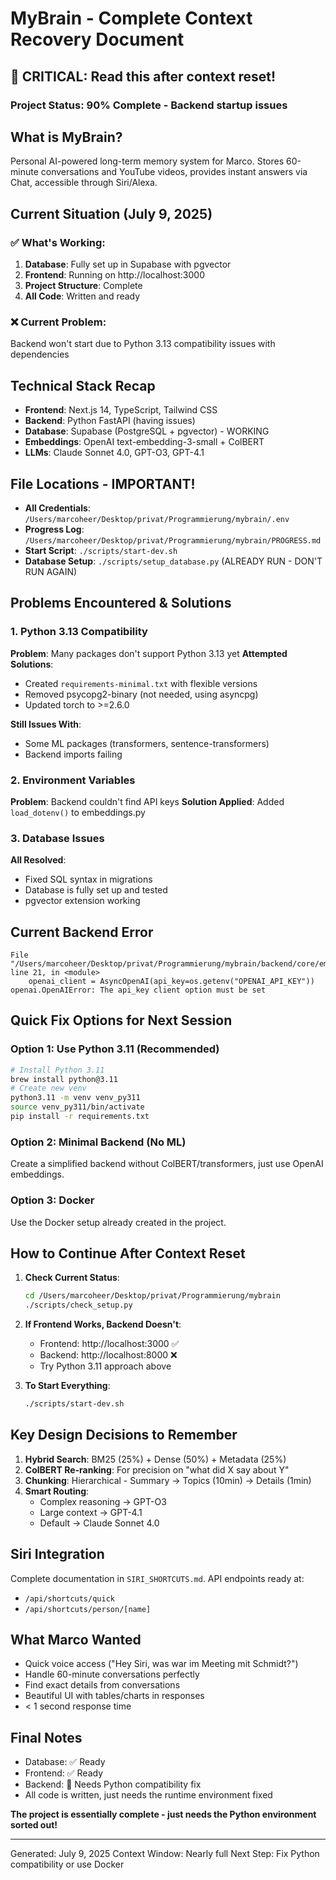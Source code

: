 # MyBrain - Complete Context Recovery Document

## 🔴 CRITICAL: Read this after context reset!

### Project Status: 90% Complete - Backend startup issues

## What is MyBrain?
Personal AI-powered long-term memory system for Marco. Stores 60-minute conversations and YouTube videos, provides instant answers via Chat, accessible through Siri/Alexa.

## Current Situation (July 9, 2025)

### ✅ What's Working:
1. **Database**: Fully set up in Supabase with pgvector
2. **Frontend**: Running on http://localhost:3000 
3. **Project Structure**: Complete
4. **All Code**: Written and ready

### ❌ Current Problem:
Backend won't start due to Python 3.13 compatibility issues with dependencies

## Technical Stack Recap
- **Frontend**: Next.js 14, TypeScript, Tailwind CSS
- **Backend**: Python FastAPI (having issues)
- **Database**: Supabase (PostgreSQL + pgvector) - WORKING
- **Embeddings**: OpenAI text-embedding-3-small + ColBERT
- **LLMs**: Claude Sonnet 4.0, GPT-O3, GPT-4.1

## File Locations - IMPORTANT!
- **All Credentials**: `/Users/marcoheer/Desktop/privat/Programmierung/mybrain/.env`
- **Progress Log**: `/Users/marcoheer/Desktop/privat/Programmierung/mybrain/PROGRESS.md`
- **Start Script**: `./scripts/start-dev.sh`
- **Database Setup**: `./scripts/setup_database.py` (ALREADY RUN - DON'T RUN AGAIN)

## Problems Encountered & Solutions

### 1. Python 3.13 Compatibility
**Problem**: Many packages don't support Python 3.13 yet
**Attempted Solutions**:
- Created `requirements-minimal.txt` with flexible versions
- Removed psycopg2-binary (not needed, using asyncpg)
- Updated torch to >=2.6.0

**Still Issues With**:
- Some ML packages (transformers, sentence-transformers)
- Backend imports failing

### 2. Environment Variables
**Problem**: Backend couldn't find API keys
**Solution Applied**: Added `load_dotenv()` to embeddings.py

### 3. Database Issues
**All Resolved**:
- Fixed SQL syntax in migrations
- Database is fully set up and tested
- pgvector extension working

## Current Backend Error
```
File "/Users/marcoheer/Desktop/privat/Programmierung/mybrain/backend/core/embeddings.py", line 21, in <module>
    openai_client = AsyncOpenAI(api_key=os.getenv("OPENAI_API_KEY"))
openai.OpenAIError: The api_key client option must be set
```

## Quick Fix Options for Next Session

### Option 1: Use Python 3.11 (Recommended)
```bash
# Install Python 3.11
brew install python@3.11
# Create new venv
python3.11 -m venv venv_py311
source venv_py311/bin/activate
pip install -r requirements.txt
```

### Option 2: Minimal Backend (No ML)
Create a simplified backend without ColBERT/transformers, just use OpenAI embeddings.

### Option 3: Docker
Use the Docker setup already created in the project.

## How to Continue After Context Reset

1. **Check Current Status**:
   ```bash
   cd /Users/marcoheer/Desktop/privat/Programmierung/mybrain
   ./scripts/check_setup.py
   ```

2. **If Frontend Works, Backend Doesn't**:
   - Frontend: http://localhost:3000 ✅
   - Backend: http://localhost:8000 ❌
   - Try Python 3.11 approach above

3. **To Start Everything**:
   ```bash
   ./scripts/start-dev.sh
   ```

## Key Design Decisions to Remember

1. **Hybrid Search**: BM25 (25%) + Dense (50%) + Metadata (25%)
2. **ColBERT Re-ranking**: For precision on "what did X say about Y"
3. **Chunking**: Hierarchical - Summary → Topics (10min) → Details (1min)
4. **Smart Routing**: 
   - Complex reasoning → GPT-O3
   - Large context → GPT-4.1 
   - Default → Claude Sonnet 4.0

## Siri Integration
Complete documentation in `SIRI_SHORTCUTS.md`. API endpoints ready at:
- `/api/shortcuts/quick`
- `/api/shortcuts/person/[name]`

## What Marco Wanted
- Quick voice access ("Hey Siri, was war im Meeting mit Schmidt?")
- Handle 60-minute conversations perfectly
- Find exact details from conversations
- Beautiful UI with tables/charts in responses
- < 1 second response time

## Final Notes
- Database: ✅ Ready
- Frontend: ✅ Ready  
- Backend: 🔧 Needs Python compatibility fix
- All code is written, just needs the runtime environment fixed

**The project is essentially complete - just needs the Python environment sorted out!**

---
Generated: July 9, 2025
Context Window: Nearly full
Next Step: Fix Python compatibility or use Docker